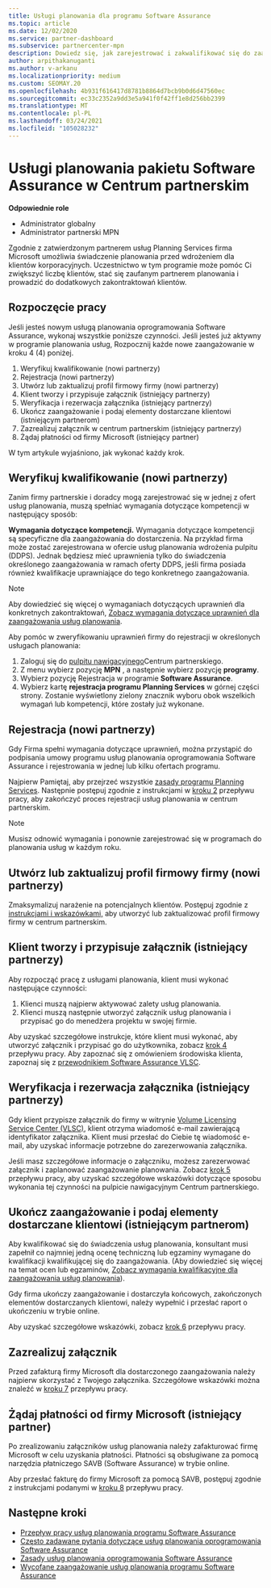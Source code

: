 ```yaml
---
title: Usługi planowania dla programu Software Assurance
ms.topic: article
ms.date: 12/02/2020
ms.service: partner-dashboard
ms.subservice: partnercenter-mpn
description: Dowiedz się, jak zarejestrować i zakwalifikować się do zaangażowania usług planowania firmy Microsoft, dzięki czemu możesz dostarczać szkolenia i inne usługi klientom z pakietem Software Assurance.
author: arpithakanuganti
ms.author: v-arkanu
ms.localizationpriority: medium
ms.custom: SEOMAY.20
ms.openlocfilehash: 4b931f616417d8781b8864d7bcb9b0d6d47560ec
ms.sourcegitcommit: ec33c2352a9dd3e5a941f0f42ff1e8d256bb2399
ms.translationtype: MT
ms.contentlocale: pl-PL
ms.lasthandoff: 03/24/2021
ms.locfileid: "105028232"
---
```

# <a name="software-assurance-planning-services-in-partner-center"></a>Usługi planowania pakietu Software Assurance w Centrum partnerskim

**Odpowiednie role**

- Administrator globalny
- Administrator partnerski MPN

Zgodnie z zatwierdzonym partnerem usług Planning Services firma Microsoft umożliwia świadczenie planowania przed wdrożeniem dla klientów korporacyjnych. Uczestnictwo w tym programie może pomóc Ci zwiększyć liczbę klientów, stać się zaufanym partnerem planowania i prowadzić do dodatkowych zakontraktowań klientów.

## <a name="get-started"></a>Rozpoczęcie pracy

Jeśli jesteś nowym usługą planowania oprogramowania Software Assurance, wykonaj wszystkie poniższe czynności. Jeśli jesteś już aktywny w programie planowania usług, Rozpocznij każde nowe zaangażowanie w kroku 4 (4) poniżej.

1. Weryfikuj kwalifikowanie (nowi partnerzy)
2. Rejestracja (nowi partnerzy)
3. Utwórz lub zaktualizuj profil firmowy firmy (nowi partnerzy)
4. Klient tworzy i przypisuje załącznik (istniejący partnerzy)
5. Weryfikacja i rezerwacja załącznika (istniejący partnerzy)
6. Ukończ zaangażowanie i podaj elementy dostarczane klientowi (istniejącym partnerom)
7. Zazrealizuj załącznik w centrum partnerskim (istniejący partnerzy)
8. Żądaj płatności od firmy Microsoft (istniejący partner)

W tym artykule wyjaśniono, jak wykonać każdy krok.

## <a name="verify-eligibility-new-partners"></a>Weryfikuj kwalifikowanie (nowi partnerzy)

Zanim firmy partnerskie i doradcy mogą zarejestrować się w jednej z ofert usług planowania, muszą spełniać wymagania dotyczące kompetencji w następujący sposób:

**Wymagania dotyczące kompetencji.** Wymagania dotyczące kompetencji są specyficzne dla zaangażowania do dostarczenia. Na przykład firma może zostać zarejestrowana w ofercie usług planowania wdrożenia pulpitu (DDPS). Jednak będziesz mieć uprawnienia tylko do świadczenia określonego zaangażowania w ramach oferty DDPS, jeśli firma posiada również kwalifikacje uprawniające do tego konkretnego zaangażowania.

>[!NOTE]
> Aby dowiedzieć się więcej o wymaganiach dotyczących uprawnień dla konkretnych zakontraktowań, [Zobacz wymagania dotyczące uprawnień dla zaangażowania usług planowania](software-assurance-dps-requirements.md).

Aby pomóc w zweryfikowaniu uprawnień firmy do rejestracji w określonych usługach planowania:

1. Zaloguj się do [pulpitu nawigacyjnego](https://partner.microsoft.com/dashboard/home)Centrum partnerskiego.
2. Z menu wybierz pozycję **MPN** , a następnie wybierz pozycję **programy**.
3. Wybierz pozycję Rejestracja w programie **Software Assurance**.
4. Wybierz kartę **rejestracja programu Planning Services** w górnej części strony. Zostanie wyświetlony zielony znacznik wyboru obok wszelkich wymagań lub kompetencji, które zostały już wykonane.

## <a name="enroll-new-partners"></a>Rejestracja (nowi partnerzy)

Gdy Firma spełni wymagania dotyczące uprawnień, można przystąpić do podpisania umowy programu usług planowania oprogramowania Software Assurance i rejestrowania w jednej lub kilku ofertach programu.

Najpierw Pamiętaj, aby przejrzeć wszystkie [zasady programu Planning Services](https://go.microsoft.com/fwlink/?linkid=2115984). Następnie postępuj zgodnie z instrukcjami w [kroku 2](https://go.microsoft.com/fwlink/?linkid=2115983) przepływu pracy, aby zakończyć proces rejestracji usług planowania w centrum partnerskim.

>[!NOTE]
> Musisz odnowić wymagania i ponownie zarejestrować się w programach do planowania usług w każdym roku.

## <a name="create-or-update-your-companys-business-profile-new-partners"></a>Utwórz lub zaktualizuj profil firmowy firmy (nowi partnerzy)

Zmaksymalizuj narażenie na potencjalnych klientów. Postępuj zgodnie z [instrukcjami i wskazówkami,](create-a-marketing-profile.md) aby utworzyć lub zaktualizować profil firmowy firmy w centrum partnerskim.

## <a name="customer-creates-and-assigns-voucher-existing-partners"></a>Klient tworzy i przypisuje załącznik (istniejący partnerzy)

Aby rozpocząć pracę z usługami planowania, klient musi wykonać następujące czynności:

1. Klienci muszą najpierw aktywować zalety usług planowania.
2. Klienci muszą następnie utworzyć załącznik usług planowania i przypisać go do menedżera projektu w swojej firmie.

Aby uzyskać szczegółowe instrukcje, które klient musi wykonać, aby utworzyć załącznik i przypisać go do użytkownika, zobacz [krok 4](https://go.microsoft.com/fwlink/?linkid=2115983) przepływu pracy. Aby zapoznać się z omówieniem środowiska klienta, zapoznaj się z [przewodnikiem Software Assurance VLSC](https://download.microsoft.com/download/A/7/D/A7D04694-1B1E-4B18-918F-0EDCD43BA2E5/VLSC-Software-Assurance-Guide_en-US.pdf).

## <a name="validate-and-reserve-voucher-existing-partners"></a>Weryfikacja i rezerwacja załącznika (istniejący partnerzy)

Gdy klient przypisze załącznik do firmy w witrynie [Volume Licensing Service Center (VLSC)](https://www.microsoft.com/Licensing/servicecenter/default.aspx), klient otrzyma wiadomość e-mail zawierającą identyfikator załącznika. Klient musi przesłać do Ciebie tę wiadomość e-mail, aby uzyskać informacje potrzebne do zarezerwowania załącznika.

Jeśli masz szczegółowe informacje o załączniku, możesz zarezerwować załącznik i zaplanować zaangażowanie planowania. Zobacz [krok 5](https://go.microsoft.com/fwlink/?linkid=2115983) przepływu pracy, aby uzyskać szczegółowe wskazówki dotyczące sposobu wykonania tej czynności na pulpicie nawigacyjnym Centrum partnerskiego.

## <a name="complete-engagement-and-provide-deliverables-to-your-customer-existing-partners"></a>Ukończ zaangażowanie i podaj elementy dostarczane klientowi (istniejącym partnerom)

Aby kwalifikować się do świadczenia usług planowania, konsultant musi zapełnił co najmniej jedną ocenę techniczną lub egzaminy wymagane do kwalifikacji kwalifikującej się do zaangażowania. (Aby dowiedzieć się więcej na temat ocen lub egzaminów, [Zobacz wymagania kwalifikacyjne dla zaangażowania usług planowania](software-assurance-dps-requirements.md)).

Gdy firma ukończy zaangażowanie i dostarczyła końcowych, zakończonych elementów dostarczanych klientowi, należy wypełnić i przesłać raport o ukończeniu w trybie online.

Aby uzyskać szczegółowe wskazówki, zobacz [krok 6](https://go.microsoft.com/fwlink/?linkid=2115983) przepływu pracy.

## <a name="redeem-voucher"></a>Zazrealizuj załącznik

Przed zafakturą firmy Microsoft dla dostarczonego zaangażowania należy najpierw skorzystać z Twojego załącznika. Szczegółowe wskazówki można znaleźć w [kroku 7](https://go.microsoft.com/fwlink/?linkid=2115983) przepływu pracy.

## <a name="request-payment-from-microsoft-existing-partners"></a>Żądaj płatności od firmy Microsoft (istniejący partner)

Po zrealizowaniu załączników usług planowania należy zafakturować firmę Microsoft w celu uzyskania płatności. Płatności są obsługiwane za pomocą narzędzia płatniczego SAVB (Software Assurance) w trybie online.

Aby przesłać fakturę do firmy Microsoft za pomocą SAVB, postępuj zgodnie z instrukcjami podanymi w [kroku 8](https://go.microsoft.com/fwlink/?linkid=2115983) przepływu pracy.

## <a name="next-steps"></a>Następne kroki

- [Przepływ pracy usług planowania programu Software Assurance](https://go.microsoft.com/fwlink/?linkid=2115983)
- [Często zadawane pytania dotyczące usług planowania oprogramowania Software Assurance](https://go.microsoft.com/fwlink/?linkid=2116077)
- [Zasady usług planowania oprogramowania Software Assurance](https://go.microsoft.com/fwlink/?linkid=2115984)
- [Wycofane zaangażowanie usług planowania programu Software Assurance](https://query.prod.cms.rt.microsoft.com/cms/api/am/binary/RE4sln9)
